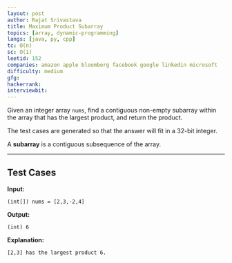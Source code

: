 ```yaml
---
layout: post
author: Rajat Srivastava
title: Maximum Product Subarray
topics: [array, dynamic-programming]
langs: [java, py, cpp]
tc: O(n)
sc: O(1)
leetid: 152
companies: amazon apple bloomberg facebook google linkedin microsoft
difficulty: medium
gfg: 
hackerrank: 
interviewbit: 
---
```


Given an integer array `nums`, find a contiguous non-empty subarray within the array that has the largest product, and return the product.

The test cases are generated so that the answer will fit in a 32-bit integer.

A **subarray** is a contiguous subsequence of the array.

---

## Test Cases

**Input:** 
```
(int[]) nums = [2,3,-2,4]
```

**Output:** 
```
(int) 6
```

**Explanation:**
```
[2,3] has the largest product 6.
```